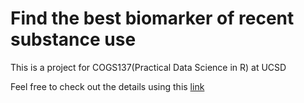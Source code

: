 # Find the best biomarker of recent substance use
This is a project for COGS137(Practical Data Science in R) at UCSD

Feel free to check out the details using this [link](https://github.com/fanfanccluo/Substance-use-analysis-in-R/blob/main/cs01.html)
